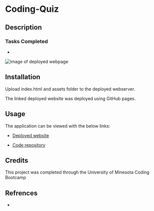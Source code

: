 # Coding-Quiz

## Description


### Tasks Completed
*

![image of deployed webpage]()


## Installation
Upload index.html and assets folder to the deployed webserver. 

The linked deployed website was deployed using GitHub pages.

## Usage
The application can be viewed with the below links:

* [Deployed website]()

* [Code repository]()

## Credits
This project was completed through the University of Minesota Coding Bootcamp
 
## Refrences 
* []()